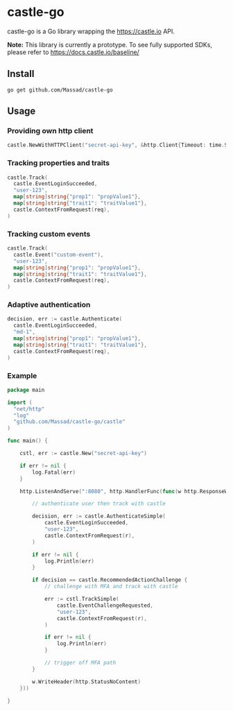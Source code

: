 # castle-go

castle-go is a Go library wrapping the https://castle.io API.

**Note:** This library is currently a prototype. To see fully supported SDKs, please refer to https://docs.castle.io/baseline/

## Install

```
go get github.com/Massad/castle-go
```

## Usage

### Providing own http client

```go
castle.NewWithHTTPClient("secret-api-key", &http.Client{Timeout: time.Second * 2})
```

### Tracking properties and traits

```go
castle.Track(
  castle.EventLoginSucceeded,
  "user-123",
  map[string]string{"prop1": "propValue1"},
  map[string]string{"trait1": "traitValue1"},
  castle.ContextFromRequest(req),
)
```

### Tracking custom events

```go
castle.Track(
  castle.Event("custom-event"),
  "user-123",
  map[string]string{"prop1": "propValue1"},
  map[string]string{"trait1": "traitValue1"},
  castle.ContextFromRequest(req),
)
```

### Adaptive authentication

```go
decision, err := castle.Authenticate(
  castle.EventLoginSucceeded,
  "md-1",
  map[string]string{"prop1": "propValue1"},
  map[string]string{"trait1": "traitValue1"},
  castle.ContextFromRequest(req),
)
```

### Example

```go
package main

import (
  "net/http"
  "log"
  "github.com/Massad/castle-go/castle"
)

func main() {

	cstl, err := castle.New("secret-api-key")

	if err != nil {
		log.Fatal(err)
	}

	http.ListenAndServe(":8080", http.HandlerFunc(func(w http.ResponseWriter, r *http.Request) {

		// authenticate user then track with castle

		decision, err := castle.AuthenticateSimple(
			castle.EventLoginSucceeded,
			"user-123",
			castle.ContextFromRequest(r),
		)

		if err != nil {
			log.Println(err)
		}

		if decision == castle.RecommendedActionChallenge {
			// challenge with MFA and track with castle

			err := cstl.TrackSimple(
				castle.EventChallengeRequested,
				"user-123",
				castle.ContextFromRequest(r),
			)

			if err != nil {
				log.Println(err)
			}

			// trigger off MFA path
		}

		w.WriteHeader(http.StatusNoContent)
	}))

}
```
